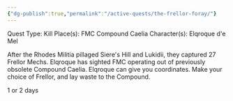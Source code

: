 ```yaml
---
{"dg-publish":true,"permalink":"/active-quests/the-frellor-foray/"}
---
```


Quest Type: Kill
Place(s): FMC Compound Caelia
Character(s): Elqroque d'e Mel

After the Rhodes Militia pillaged Siere's Hill and Lukidii, they captured 27 Frellor Mechs. Elqroque has sighted FMC operating out of previously obsolete Compound Caelia. Elqroque can give you coordinates. Make your choice of Frellor, and lay waste to the Compound.

1 or 2 days